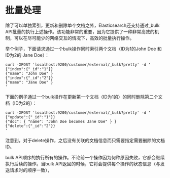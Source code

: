 # 批量处理

除了可以单独索引，更新和删除单个文档之外，Elasticsearch还支持通过\_bulk API批量的执行上述操作。该功能非常的重要，因为它提供了一种非常高效的机制，可以在尽可能少的网络交互的情况下，高效的批量执行操作。

举个例子，下面请求通过一个bulk操作同时索引两个文档（ID为1的John Doe 和 ID为2的 Jane Doe）：

```
curl -XPOST 'localhost:9200/customer/external/_bulk?pretty' -d '
{"index":{"_id":"1"}}
{"name": "John Doe" }
{"index":{"_id":"2"}}
{"name": "Jane Doe" }
'
```

下面的例子通过一个bulk操作在更新第一个文档（ID为1的）的同时删除第二个文档（ID为2的）：

```
curl -XPOST 'localhost:9200/customer/external/_bulk?pretty' -d '
{"update":{"_id":"1"}}
{"doc": { "name": "John Doe becomes Jane Doe" } }
{"delete":{"_id":"2"}}
'
```

注意到，对于delete操作，之后没有关联的文档信息而只需要指定需要删除的文档ID。

bulk API顺序的执行所有的操作。不论前一个操作因为何种原因失败，它都会继续执行后续的操作。当bulk API返回的时候，它将会提供每个操作的状态信息（与发送请求时的顺序一致），


